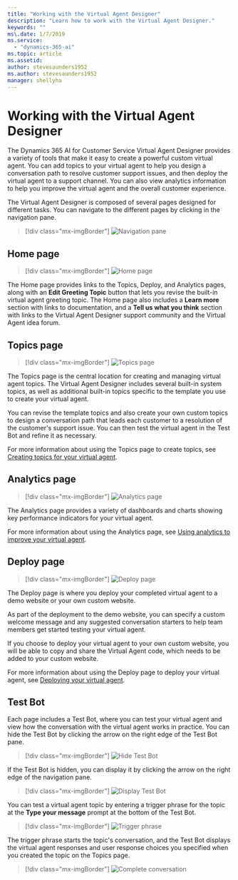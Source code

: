 ```yaml
---
title: "Working with the Virtual Agent Designer"
description: "Learn how to work with the Virtual Agent Designer."
keywords: ""
ms\.date: 1/7/2019
ms.service:
  - "dynamics-365-ai"
ms.topic: article
ms.assetid: 
author: stevesaunders1952
ms.author: stevesaunders1952
manager: shellyha
---
```


# Working with the Virtual Agent Designer

The Dynamics 365 AI for Customer Service Virtual Agent Designer provides a variety of tools that make it easy to create a powerful custom virtual agent. You can add topics to your virtual agent to help you design a conversation path to resolve customer support issues, and then deploy the virtual agent to a support channel. You can also view analytics information to help you improve the virtual agent and the overall customer experience.

The Virtual Agent Designer is composed of several pages designed for different tasks. You can navigate to the different pages by clicking in the navigation pane.

   > [!div class="mx-imgBorder"]
   > ![Navigation pane](media/bot-designer-1.PNG)

## Home page

   > [!div class="mx-imgBorder"]
   > ![Home page](media/create-bot-3.PNG)

The Home page provides links to the Topics, Deploy, and Analytics pages, along with an **Edit Greeting Topic** button that lets you revise the built-in virtual agent greeting topic. The Home page also includes a **Learn more** section with links to documentation, and a **Tell us what you think** section with links to the Virtual Agent Designer support community and the Virtual Agent idea forum.

## Topics page

   > [!div class="mx-imgBorder"]
   > ![Topics page](media/bot-designer-4.PNG)

The Topics page is the central location for creating and managing virtual agent topics. The Virtual Agent Designer includes several built-in system topics, as well as additional built-in topics specific to the template you use to create your virtual agent.

You can revise the template topics and also create your own custom topics to design a conversation path that leads each customer to a resolution of the customer's support issue. You can then test the virtual agent in the Test Bot and refine it as necessary.

For more information about using the Topics page to create topics, see [Creating topics for your virtual agent](getting-started-create-topics.md).

## Analytics page

   > [!div class="mx-imgBorder"]
   > ![Analytics page](media/dash-summary-1.PNG)

The Analytics page provides a variety of dashboards and charts showing key performance indicators for your virtual agent.

For more information about using the Analytics page, see [Using analytics to improve your virtual agent](getting-started-analytics.md).

## Deploy page

   > [!div class="mx-imgBorder"]
   > ![Deploy page](media/bot-designer-5.PNG)

The Deploy page is where you deploy your completed virtual agent to a demo website or your own custom website.

As part of the deployment to the demo website, you can specify a custom welcome message and any suggested conversation starters to help team members get started testing your virtual agent.

If you choose to deploy your virtual agent to your own custom website, you will be able to copy and share the Virtual Agent code, which needs to be added to your custom website.

For more information about using the Deploy page to deploy your virtual agent, see [Deploying your virtual agent](getting-started-deploy.md).

## Test Bot

Each page includes a Test Bot, where you can test your virtual agent and view how the conversation with the virtual agent works in practice. You can hide the Test Bot by clicking the arrow on the right edge of the Test Bot pane.

   > [!div class="mx-imgBorder"]
   > ![Hide Test Bot](media/bot-designer-5-2.PNG)

If the Test Bot is hidden, you can display it by clicking the arrow on the right edge of the navigation pane.

   > [!div class="mx-imgBorder"]
   > ![Display Test Bot](media/bot-designer-5-3.PNG)

You can test a virtual agent topic by entering a trigger phrase for the topic at the **Type your message** prompt at the bottom of the Test Bot.

   > [!div class="mx-imgBorder"]
   > ![Trigger phrase](media/bot-designer-6.PNG)

The trigger phrase starts the topic's conversation, and the Test Bot displays the virtual agent responses and user response choices you specified when you created the topic on the Topics page.

   > [!div class="mx-imgBorder"]
   > ![Complete conversation](media/create-topic-22.png)